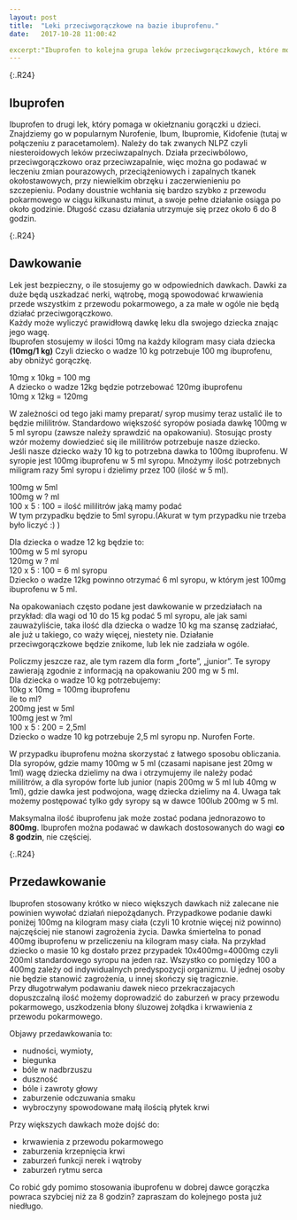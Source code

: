 ```yaml
---
layout: post
title:  "Leki przeciwgorączkowe na bazie ibuprofenu."
date:   2017-10-28 11:00:42

excerpt:"Ibuprofen to kolejna grupa leków przeciwgorączkowych, które możemy podać dzieciom.Jak działa, dawkowanie i bezpieczeństwo stosowania. To wszystko w dzisiejszym poście. O paracetamolu możecie przeczytać w poprzednim poście." 
---
```


{:.R24}
## Ibuprofen

Ibuprofen to drugi lek, który pomaga w okiełznaniu gorączki u dzieci. Znajdziemy go w popularnym Nurofenie, Ibum, Ibupromie, Kidofenie (tutaj w połączeniu z paracetamolem). Należy do tak zwanych NLPZ czyli niesteroidowych leków przeciwzapalnych. Działa przeciwbólowo, przeciwgorączkowo oraz przeciwzapalnie, więc można go podawać w leczeniu zmian pourazowych, przeciążeniowych i zapalnych tkanek okołostawowych, przy niewielkim obrzęku i zaczerwienieniu po szczepieniu. Podany doustnie wchłania się bardzo szybko z przewodu pokarmowego w ciągu kilkunastu minut, a swoje pełne działanie osiąga po około godzinie. Długość czasu działania utrzymuje się przez około 6 do 8 godzin. 

{:.R24}
## Dawkowanie

Lek jest bezpieczny, o ile stosujemy go w odpowiednich dawkach. Dawki za duże będą uszkadzać nerki, wątrobę, mogą spowodować krwawienia przede wszystkim z przewodu pokarmowego, a za małe w ogóle nie będą działać przeciwgorączkowo.  
Każdy może wyliczyć prawidłową dawkę leku dla swojego dziecka znając jego wagę.  
Ibuprofen stosujemy w ilości 10mg na każdy kilogram masy ciała dziecka **(10mg/1 kg)** Czyli dziecko o wadze 10 kg potrzebuje 100 mg ibuprofenu, aby obniżyć gorączkę.  

10mg x 10kg = 100 mg  
A dziecko o wadze 12kg będzie potrzebować 120mg ibuprofenu  
10mg x 12kg = 120mg  

W zależności od tego jaki mamy preparat/ syrop musimy teraz ustalić ile to będzie mililitrów. Standardowo większość syropów posiada dawkę 100mg w 5 ml syropu (zawsze należy sprawdzić na opakowaniu). Stosując prosty wzór możemy dowiedzieć się ile mililitrów potrzebuje nasze dziecko.  
Jeśli nasze dziecko waży 10 kg to potrzebna dawka to 100mg ibuprofenu. W syropie jest 100mg ibuprofenu w 5 ml syropu. Mnożymy ilość potrzebnych miligram razy 5ml syropu i dzielimy przez 100 (ilość w 5 ml).

100mg w 5ml  
100mg w ? ml  
100 x 5 : 100 = ilość mililitrów jaką mamy podać  
W tym przypadku będzie to 5ml syropu.(Akurat w tym przypadku nie trzeba było liczyć :) )

Dla dziecka o wadze 12 kg będzie to:  
100mg w 5 ml syropu  
120mg w ? ml  
120 x 5 : 100 = 6 ml syropu  
Dziecko o wadze 12kg powinno otrzymać 6 ml syropu, w którym jest 100mg ibuprofenu w 5 ml. 

Na opakowaniach często podane jest dawkowanie w przedziałach na przykład: dla wagi od 10 do 15 kg podać 5 ml syropu, ale jak sami zauważyliście, taka ilość dla dziecka o wadze 10 kg ma szansę zadziałać, ale już u takiego, co waży więcej, niestety nie. Działanie przeciwgorączkowe będzie znikome, lub lek nie zadziała w ogóle.

Policzmy jeszcze raz, ale tym razem dla form „forte”, „junior”. Te syropy zawierają zgodnie z informacją na opakowaniu 200 mg w 5 ml.  
Dla dziecka o wadze 10 kg potrzebujemy:  
10kg x 10mg = 100mg ibuprofenu  
ile to ml?  
200mg jest w 5ml  
100mg jest w ?ml  
100 x 5 : 200 = 2,5ml  
Dziecko o wadze 10 kg potrzebuje 2,5 ml syropu np. Nurofen Forte.

W przypadku ibuprofenu można skorzystać z łatwego sposobu obliczania.  
Dla syropów, gdzie mamy 100mg w 5 ml (czasami napisane jest 20mg w 1ml) wagę dziecka dzielimy na dwa i otrzymujemy ile należy podać mililitrów, a dla syropów forte lub junior (napis 200mg w 5 ml lub 40mg w 1ml), gdzie dawka jest podwojona, wagę dziecka dzielimy na 4. Uwaga tak możemy postępować tylko gdy syropy są w dawce 100lub 200mg w 5 ml. 

Maksymalna ilość ibuprofenu jak może zostać podana jednorazowo to **800mg**. 
Ibuprofen można podawać w dawkach dostosowanych do wagi **co 8 godzin**, nie częściej. 

{:.R24}
## Przedawkowanie

Ibuprofen stosowany krótko w nieco większych dawkach niż zalecane nie powinien wywołać działań niepożądanych. 
Przypadkowe podanie dawki poniżej 100mg na kilogram masy ciała (czyli 10 krotnie więcej niż powinno) najczęściej nie stanowi zagrożenia życia. Dawka śmiertelna to ponad 400mg ibuprofenu w przeliczeniu na kilogram masy ciała. Na przykład dziecko o masie 10 kg dostało przez przypadek 10x400mg=4000mg czyli 200ml standardowego syropu na jeden raz. Wszystko co pomiędzy 100 a 400mg zależy od indywidualnych predyspozycji organizmu. U jednej osoby nie będzie stanowić zagrożenia, u innej skończy się tragicznie.  
Przy długotrwałym podawaniu dawek nieco przekraczajacych dopuszczalną ilość możemy doprowadzić do zaburzeń w pracy przewodu pokarmowego, uszkodzenia błony śluzowej żołądka i krwawienia z przewodu pokarmowego.

Objawy przedawkowania to:
* nudności, wymioty,
* biegunka
* bóle w nadbrzuszu 
* duszność
* bóle i zawroty głowy
* zaburzenie odczuwania smaku
* wybroczyny spowodowane małą ilością płytek krwi

Przy większych dawkach może dojść do:
* krwawienia z przewodu pokarmowego
* zaburzenia krzepnięcia krwi
* zaburzeń funkcji nerek i wątroby
* zaburzeń rytmu serca 

Co robić gdy pomimo stosowania ibuprofenu w dobrej dawce gorączka powraca szybciej niż za 8 godzin? zapraszam do kolejnego posta już niedługo.





